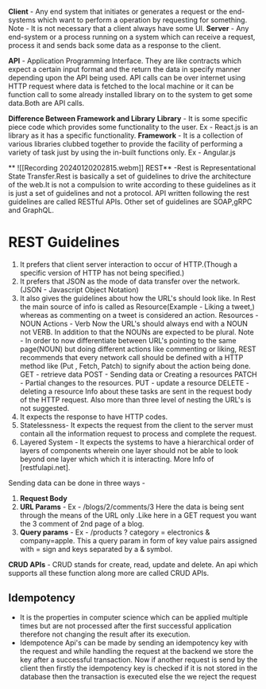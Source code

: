 **Client** - Any end system that initiates or generates a request or the end-systems which want to perform a operation by requesting for something.
Note - It is not necessary that a client always have some UI.
**Server** - Any end-system or a process running on a system which can receive a request, process it and sends back some data as a response to the client.

**API** - Application Programming Interface. They are like contracts which expect a certain input format and the return the data in specify manner depending upon the API being used. 
     API calls can be over internet using HTTP request where data is fetched to the local machine or it can be  function call to some already installed library on to the system to get some data.Both are API calls.

**Difference Between Framework and Library**
**Library** - It is some specific piece code which provides some functionality to the user. Ex - React.js is an library as it has a specific functionality.
**Framework** - It is a collection of various libraries clubbed together to provide the facility of performing a variety of task just by using the in-built functions only. Ex - Angular.js 

**
![[Recording 20240120202815.webm]]
REST** -Rest is Representational State Transfer.Rest is basically a set of guidelines to drive the architecture of the web.It is not a compulsion to write according to these guidelines as it is just a set of guidelines and not a protocol. API written following the rest guidelines are called RESTful APIs.
Other set of guidelines are SOAP,gRPC and GraphQL.

# REST Guidelines 

1. It prefers that client server interaction to occur of HTTP.(Though a specific version of HTTP has not being specified.)
2. It prefers that JSON as the mode of data transfer over the network.(JSON - Javascript Object Notation)
3. It also gives the guidelines about how the URL's should look like.
    In Rest the main source of info is called as Resource(Example - Liking a tweet,) whereas as commenting on a tweet is considered an action.
    Resources - NOUN
    Actions - Verb
    Now the URL's should always end with a NOUN not VERB.
    In addition to that the NOUNs are expected to be plural.
    Note - In order to now differentiate between URL's pointing to the same page(NOUN) but doing different actions like commenting or liking, REST recommends that every network call should be defined with a HTTP method like (Put , Fetch, Patch) to signify about the action being done.
    GET - retrieve data
    POST - Sending data or Creating a resources
    PATCH - Partial changes to the resources.
    PUT - update a resource
    DELETE - deleting a resource
    Info about these tasks are sent in the request body of the HTTP request.
    Also more than three level of nesting the URL's is not suggested.
4. It expects the response to have HTTP codes.
5. Statelessness- It expects the request from the client to the server must contain all the information request to process and complete the request.
6. Layered System - It expects the systems to have a hierarchical order of layers of components wherein one layer should not be able to look beyond one layer which which it is interacting.
More Info of [restfulapi.net].

Sending data can be done in three ways - 
1. **Request Body**
2. **URL Params** - Ex - /blogs/2/comments/3 Here the data is being sent through the means of the URL only .Like here in a GET request you want the 3 comment of 2nd page of a blog.
3. **Query params** - Ex - /products ? category = electronics & company=apple. This a query param in form of key value pairs assigned with = sign and keys separated by a & symbol.

**CRUD APIs** - CRUD stands for create, read, update and delete.
An api which supports all these function along more are called CRUD APIs.


## Idempotency

- It is the properties in computer science which can be applied multiple times but are not processed after the first successful application therefore not changing the result after its execution.
- Idempotence Api's can be made by sending an idempotency key with the request and while handling the request at the backend we store the key after a successful transaction. Now if another request is send by the client then firstly the idempotency key is checked if it is not stored in the database then the transaction is executed else the we reject the request



